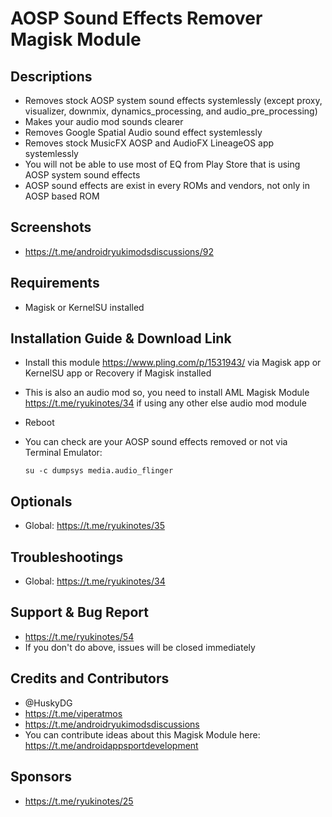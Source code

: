 # AOSP Sound Effects Remover Magisk Module

## Descriptions
- Removes stock AOSP system sound effects systemlessly (except proxy, visualizer, downmix, dynamics_processing, and audio_pre_processing)
- Makes your audio mod sounds clearer
- Removes Google Spatial Audio sound effect systemlessly
- Removes stock MusicFX AOSP and AudioFX LineageOS app systemlessly
- You will not be able to use most of EQ from Play Store that is using AOSP system sound effects
- AOSP sound effects are exist in every ROMs and vendors, not only in AOSP based ROM

## Screenshots
- https://t.me/androidryukimodsdiscussions/92

## Requirements
- Magisk or KernelSU installed

## Installation Guide & Download Link
- Install this module https://www.pling.com/p/1531943/ via Magisk app or KernelSU app or Recovery if Magisk installed
- This is also an audio mod so, you need to install AML Magisk Module https://t.me/ryukinotes/34 if using any other else audio mod module
- Reboot
- You can check are your AOSP sound effects removed or not via Terminal Emulator:

  `su -c dumpsys media.audio_flinger`


## Optionals
- Global: https://t.me/ryukinotes/35

## Troubleshootings
- Global: https://t.me/ryukinotes/34

## Support & Bug Report
- https://t.me/ryukinotes/54
- If you don't do above, issues will be closed immediately

## Credits and Contributors
- @HuskyDG
- https://t.me/viperatmos
- https://t.me/androidryukimodsdiscussions
- You can contribute ideas about this Magisk Module here: https://t.me/androidappsportdevelopment

## Sponsors
- https://t.me/ryukinotes/25


